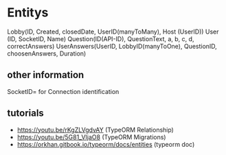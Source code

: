 # Entitys

Lobby(ID, Created, closedDate, UserID(manyToMany), Host (UserID))
User (ID, SocketID, Name)
Question(ID(API-ID), QuestionText, a, b, c, d, correctAnswers)
UserAnswers(UserID, LobbyID(manyToOne), QuestionID, choosenAnswers, Duration)

## other information
SocketID= for Connection identification

## tutorials
- https://youtu.be/rKgZLVgdvAY (TypeORM Relationship)
- https://youtu.be/5G81_VIjaO8 (TypeORM Migrations)
- https://orkhan.gitbook.io/typeorm/docs/entities (typeorm doc)